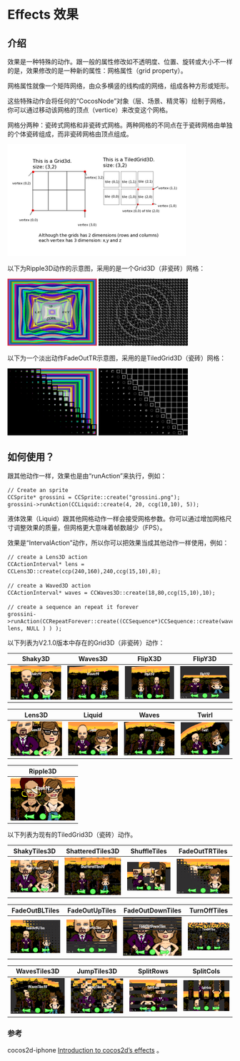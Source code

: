 # Effects 效果

## 介绍

效果是一种特殊的动作。跟一般的属性修改如不透明度、位置、旋转或大小不一样的是，效果修改的是一种新的属性：网格属性（grid property）。

网格属性就像一个矩阵网络，由众多横竖的线构成的网络，组成各种方形或矩形。

这些特殊动作会将任何的“CocosNode”对象（层、场景、精灵等）绘制于网格，你可以通过移动该网格的顶点（vertice）来改变这个网格。

网格分两种：瓷砖式网格和非瓷砖式网格。两种网格的不同点在于瓷砖网格由单独的个体瓷砖组成，而非瓷砖网格由顶点组成。

![](./res/tiled_and_nontiled_grid.png)

以下为Ripple3D动作的示意图，采用的是一个Grid3D（非瓷砖）网格：

![](./res/effect_ripple3d.png) ![](./res/effect_ripple3d_grid.png)

以下为一个淡出动作FadeOutTR示意图，采用的是TiledGrid3D（瓷砖）网格： 

![](./res/effect_fadeouttiles.png) ![](./res/effect_fadeouttiles_grid.png)

## 如何使用？

跟其他动作一样，效果也是由“runAction”来执行，例如：

	// Create an sprite
	CCSprite* grossini = CCSprite::create("grossini.png");
	grossini->runAction(CCLiquid::create(4, 20, ccg(10,10), 5));

液体效果（Liquid）跟其他网格动作一样会接受网格参数。你可以通过增加网格尺寸调整效果的质量，但网格更大意味着帧数越少（FPS）。

效果是“IntervalAction”动作，所以你可以把效果当成其他动作一样使用，例如：

	// create a Lens3D action
	CCActionInterval* lens = CCLens3D::create(ccp(240,160),240,ccg(15,10),8);
	
	// create a Waved3D action
	CCActionInterval* waves = CCWaves3D::create(18,80,ccg(15,10),10);
	
	// create a sequence an repeat it forever
	grossini->runAction(CCRepeatForever::create((CCSequence*)CCSequence::create(waves, lens, NULL ) ) );

以下列表为V2.1.0版本中存在的Grid3D（非瓷砖）动作：

|Shaky3D|Waves3D|FlipX3D|FlipY3D|
|-------|-------|-------|-------|
|![](./res/IMG_0001.PNG)|![](./res/IMG_0002.PNG)|![](./res/IMG_0003.PNG)|![](./res/IMG_0004.PNG)|

|Lens3D|Liquid|Waves|Twirl|
|------|------|-----|-----|
|![](./res/IMG_0005.PNG)|![](./res/IMG_0007.PNG)|![](./res/IMG_0008.PNG)|![](./res/IMG_0011.PNG)|

|Ripple3D|
|--------|
|![](./res/IMG_0002_2.PNG)|


以下列表为现有的TiledGrid3D（瓷砖）动作。

|ShakyTiles3D|ShatteredTiles3D|ShuffleTiles|FadeOutTRTiles|
|------------|----------------|------------|--------------|
|![](./res/IMG_0012.PNG)|![](./res/IMG_0013.PNG)|![](./res/IMG_0014.PNG)|![](./res/IMG_0015.PNG)|

|FadeOutBLTiles|FadeOutUpTiles|FadeOutDownTiles|TurnOffTiles|
|--------------|--------------|----------------|------------|
|![](./res/IMG_0016.PNG)|![](./res/IMG_0017.PNG)|![](./res/IMG_0019.PNG)|![](./res/IMG_0020.PNG)|

|WavesTiles3D|JumpTiles3D|SplitRows|SplitCols|
|------------|-----------|---------|---------|
|![](./res/IMG_0021.PNG)|![](./res/IMG_0022.PNG)|![](./res/IMG_0023.PNG)|![](./res/IMG_0024.PNG)| 
			
### 参考

cocos2d-iphone [Introduction to cocos2d’s effects](http://www.cocos2d-iphone.org/archives/40)
。

